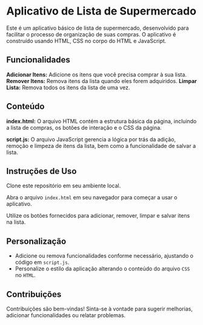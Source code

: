 # Aplicativo de Lista de Supermercado

Este é um aplicativo básico de lista de supermercado, desenvolvido para facilitar o processo de organização de suas compras. O aplicativo é construído usando HTML, CSS no corpo do HTML e JavaScript.

## Funcionalidades

**Adicionar Itens:** Adicione os itens que você precisa comprar à sua lista.
**Remover Itens:** Remova itens da lista quando eles forem adquiridos.
**Limpar Lista:** Remova todos os itens da lista de uma vez.

## Conteúdo

**index.html:** O arquivo HTML contém a estrutura básica da página, incluindo a lista de compras, os botões de interação e o CSS da página.

**script.js:** O arquivo JavaScript gerencia a lógica por trás da adição, remoção e limpeza de itens da lista, bem como a funcionalidade de salvar a lista.

## Instruções de Uso

Clone este repositório em seu ambiente local.

Abra o arquivo `index.html` em seu navegador para começar a usar o aplicativo.

Utilize os botões fornecidos para adicionar, remover, limpar e salvar itens na lista.

## Personalização

- Adicione ou remova funcionalidades conforme necessário, ajustando o código em `script.js`.
- Personalize o estilo da aplicação alterando o conteúdo do arquivo `CSS` no `HTML`.

## Contribuições

Contribuições são bem-vindas! Sinta-se à vontade para sugerir melhorias, adicionar funcionalidades ou relatar problemas.